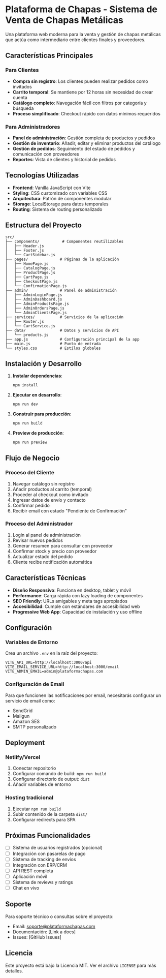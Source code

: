 # Plataforma de Chapas - Sistema de Venta de Chapas Metálicas

Una plataforma web moderna para la venta y gestión de chapas metálicas que actúa como intermediario entre clientes finales y proveedores.

## Características Principales

### Para Clientes

- **Compra sin registro**: Los clientes pueden realizar pedidos como invitados
- **Carrito temporal**: Se mantiene por 12 horas sin necesidad de crear cuenta
- **Catálogo completo**: Navegación fácil con filtros por categoría y búsqueda
- **Proceso simplificado**: Checkout rápido con datos mínimos requeridos

### Para Administradores

- **Panel de administración**: Gestión completa de productos y pedidos
- **Gestión de inventario**: Añadir, editar y eliminar productos del catálogo
- **Gestión de pedidos**: Seguimiento del estado de pedidos y comunicación con proveedores
- **Reportes**: Vista de clientes y historial de pedidos

## Tecnologías Utilizadas

- **Frontend**: Vanilla JavaScript con Vite
- **Styling**: CSS customizado con variables CSS
- **Arquitectura**: Patrón de componentes modular
- **Storage**: LocalStorage para datos temporales
- **Routing**: Sistema de routing personalizado

## Estructura del Proyecto

```
src/
├── components/          # Componentes reutilizables
│   ├── Header.js
│   ├── Footer.js
│   └── CartSidebar.js
├── pages/              # Páginas de la aplicación
│   ├── HomePage.js
│   ├── CatalogPage.js
│   ├── ProductPage.js
│   ├── CartPage.js
│   ├── CheckoutPage.js
│   └── ConfirmationPage.js
├── admin/              # Panel de administración
│   ├── AdminLoginPage.js
│   ├── AdminDashboard.js
│   ├── AdminProductsPage.js
│   ├── AdminOrdersPage.js
│   └── AdminClientsPage.js
├── services/           # Servicios de la aplicación
│   ├── Router.js
│   └── CartService.js
├── data/               # Datos y servicios de API
│   └── products.js
├── app.js              # Configuración principal de la app
├── main.js             # Punto de entrada
└── styles.css          # Estilos globales
```

## Instalación y Desarrollo

1. **Instalar dependencias**:

   ```bash
   npm install
   ```

2. **Ejecutar en desarrollo**:

   ```bash
   npm run dev
   ```

3. **Construir para producción**:

   ```bash
   npm run build
   ```

4. **Preview de producción**:
   ```bash
   npm run preview
   ```

## Flujo de Negocio

### Proceso del Cliente

1. Navegar catálogo sin registro
2. Añadir productos al carrito (temporal)
3. Proceder al checkout como invitado
4. Ingresar datos de envío y contacto
5. Confirmar pedido
6. Recibir email con estado "Pendiente de Confirmación"

### Proceso del Administrador

1. Login al panel de administración
2. Revisar nuevos pedidos
3. Generar resumen para consultar con proveedor
4. Confirmar stock y precio con proveedor
5. Actualizar estado del pedido
6. Cliente recibe notificación automática

## Características Técnicas

- **Diseño Responsivo**: Funciona en desktop, tablet y móvil
- **Performance**: Carga rápida con lazy loading de componentes
- **SEO Friendly**: URLs amigables y meta tags apropiados
- **Accesibilidad**: Cumple con estándares de accesibilidad web
- **Progressive Web App**: Capacidad de instalación y uso offline

## Configuración

### Variables de Entorno

Crea un archivo `.env` en la raíz del proyecto:

```env
VITE_API_URL=http://localhost:3000/api
VITE_EMAIL_SERVICE_URL=http://localhost:3000/email
VITE_ADMIN_EMAIL=admin@plataformachapas.com
```

### Configuración de Email

Para que funcionen las notificaciones por email, necesitarás configurar un servicio de email como:

- SendGrid
- Mailgun
- Amazon SES
- SMTP personalizado

## Deployment

### Netlify/Vercel

1. Conectar repositorio
2. Configurar comando de build: `npm run build`
3. Configurar directorio de output: `dist`
4. Añadir variables de entorno

### Hosting tradicional

1. Ejecutar `npm run build`
2. Subir contenido de la carpeta `dist/`
3. Configurar redirects para SPA

## Próximas Funcionalidades

- [ ] Sistema de usuarios registrados (opcional)
- [ ] Integración con pasarelas de pago
- [ ] Sistema de tracking de envíos
- [ ] Integración con ERP/CRM
- [ ] API REST completa
- [ ] Aplicación móvil
- [ ] Sistema de reviews y ratings
- [ ] Chat en vivo

## Soporte

Para soporte técnico o consultas sobre el proyecto:

- Email: soporte@plataformachapas.com
- Documentación: [Link a docs]
- Issues: [GitHub Issues]

## Licencia

Este proyecto está bajo la Licencia MIT. Ver el archivo `LICENSE` para más detalles.

